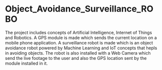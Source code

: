 # Object_Avoidance_Surveillance_ROBO
The project includes concepts of Artificial Intelligence, Internet of Things and Robotics. 
A GPS module is made which sends the current location on a mobile phone application. A surveillance robot is made which is an object avoidance robot powered by Machine Learning and IoT concepts that hepls in avoiding objects. The robot is also installed with a Web Camera which send the live footage to the user and also the GPS location sent by the module installed in it.
